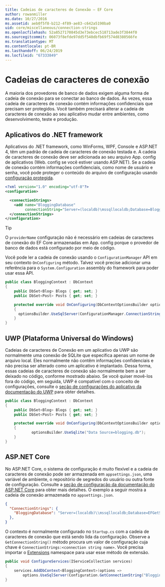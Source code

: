 ```yaml
---
title: Cadeias de caracteres de Conexão – EF Core
author: rowanmiller
ms.date: 10/27/2016
ms.assetid: aeb0f5f8-b212-4f89-ae83-c642a5190ba0
uid: core/miscellaneous/connection-strings
ms.openlocfilehash: 52a8527170845d3e73ebcec518713ade3f3844f0
ms.sourcegitcommit: 06073f8efde97dd5f540dbfb69f574d8380566fe
ms.translationtype: MT
ms.contentlocale: pt-BR
ms.lasthandoff: 06/24/2019
ms.locfileid: "67333849"
---
```

# <a name="connection-strings"></a>Cadeias de caracteres de conexão

A maioria dos provedores de banco de dados exigem alguma forma de cadeia de conexão para se conectar ao banco de dados. Às vezes, essa cadeia de caracteres de conexão contém informações confidenciais que precisam ser protegidos. Você também precisará alterar a cadeia de caracteres de conexão ao seu aplicativo mudar entre ambientes, como desenvolvimento, teste e produção.

## <a name="net-framework-applications"></a>Aplicativos do .NET framework

Aplicativos do .NET framework, como WinForms, WPF, Console e ASP.NET 4, têm um padrão de cadeia de caracteres de conexão testada e. A cadeia de caracteres de conexão deve ser adicionada ao seu arquivo App. config de aplicativos (Web. config se você estiver usando ASP.NET). Se a cadeia de conexão contém informações confidenciais, como nome de usuário e senha, você pode proteger o conteúdo do arquivo de configuração usando [configuração protegida](https://docs.microsoft.com/dotnet/framework/data/adonet/connection-strings-and-configuration-files#encrypting-configuration-file-sections-using-protected-configuration).

``` xml
<?xml version="1.0" encoding="utf-8"?>
<configuration>

  <connectionStrings>
    <add name="BloggingDatabase"
         connectionString="Server=(localdb)\mssqllocaldb;Database=Blogging;Trusted_Connection=True;" />
  </connectionStrings>
</configuration>
```

> [!TIP]  
> O `providerName` configuração não é necessário em cadeias de caracteres de conexão do EF Core armazenadas em App. config porque o provedor de banco de dados está configurado por meio de código.

Você pode ler a cadeia de conexão usando o `ConfigurationManager` API em seu contexto `OnConfiguring` método. Talvez você precise adicionar uma referência para o `System.Configuration` assembly do framework para poder usar essa API.

``` csharp
public class BloggingContext : DbContext
{
    public DbSet<Blog> Blogs { get; set; }
    public DbSet<Post> Posts { get; set; }

    protected override void OnConfiguring(DbContextOptionsBuilder optionsBuilder)
    {
      optionsBuilder.UseSqlServer(ConfigurationManager.ConnectionStrings["BloggingDatabase"].ConnectionString);
    }
}
```

## <a name="universal-windows-platform-uwp"></a>UWP (Plataforma Universal do Windows)

Cadeias de caracteres de Conexão em um aplicativo da UWP são normalmente uma conexão de SQLite que especifica apenas um nome de arquivo local. Eles normalmente não contêm informações confidenciais e não precisa ser alterado como um aplicativo é implantado. Dessa forma, essas cadeias de caracteres de conexão são normalmente bem a ser deixado no código, conforme mostrado abaixo. Se você quiser movê-los fora do código, em seguida, UWP é compatível com o conceito de configurações, consulte o [seção de configurações do aplicativo da documentação do UWP](https://docs.microsoft.com/windows/uwp/app-settings/store-and-retrieve-app-data) para obter detalhes.

``` csharp
public class BloggingContext : DbContext
{
    public DbSet<Blog> Blogs { get; set; }
    public DbSet<Post> Posts { get; set; }

    protected override void OnConfiguring(DbContextOptionsBuilder optionsBuilder)
    {
            optionsBuilder.UseSqlite("Data Source=blogging.db");
    }
}
```

## <a name="aspnet-core"></a>ASP.NET Core

No ASP.NET Core, o sistema de configuração é muito flexível e a cadeia de caracteres de conexão pode ser armazenada em `appsettings.json`, uma variável de ambiente, o repositório de segredos do usuário ou outra fonte de configuração. Consulte a [seção de configuração da documentação do ASP.NET Core](https://docs.asp.net/en/latest/fundamentals/configuration.html) para obter mais detalhes. O exemplo a seguir mostra a cadeia de conexão armazenada no `appsettings.json`.

``` json
{
  "ConnectionStrings": {
    "BloggingDatabase": "Server=(localdb)\\mssqllocaldb;Database=EFGetStarted.ConsoleApp.NewDb;Trusted_Connection=True;"
  },
}
```

O contexto é normalmente configurado no `Startup.cs` com a cadeia de caracteres de conexão que está sendo lida da configuração. Observe a `GetConnectionString()` método procura um valor de configuração cuja chave é `ConnectionStrings:<connection string name>`. Você precisa importar o [Extensions](https://docs.microsoft.com/dotnet/api/microsoft.extensions.configuration) namespace para usar esse método de extensão.

``` csharp
public void ConfigureServices(IServiceCollection services)
{
    services.AddDbContext<BloggingContext>(options =>
        options.UseSqlServer(Configuration.GetConnectionString("BloggingDatabase")));
}
```
